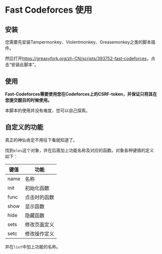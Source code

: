 # Fast Codeforces 使用

## 安装

您需要先安装Tampermonkey、Violentmonkey、Greasemonkey之类的脚本插件。

然后打开<https://greasyfork.org/zh-CN/scripts/393752-fast-codeforces>，点击“安装此脚本”。

## 使用

**Fast-Codeforces需要使用您在Codeforces上的CSRF-token，并保证只将其在您提交题目的时候使用。**

本脚本的使用并没有难度，您可以自己探索。

## 自定义的功能

真正的神仙肯定不用往下看就知道了。

找到`eles`这个对象，并在后面加上功能名称及对应的函数。对象各种键值的定义如下：

|键值|功能|
|-|-|
|name|名称|
|init|初始化函数|
|func|点击时的函数|
|show|显示函数|
|hide|隐藏函数|
|sets|修改页面定义|
|setc|修改操作定义|

并在`list`中加上功能的名称。
